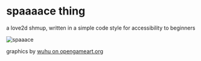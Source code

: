 # spaaaace thing

a love2d shmup, written in a simple code style for accessibility to beginners

![spaaace](http://i.imgur.com/DwKHVdh.jpg)

graphics by [wuhu on opengameart.org](http://opengameart.org/content/spaceships-1)
